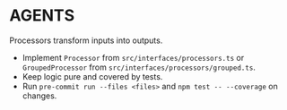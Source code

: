 # AGENTS

Processors transform inputs into outputs.

- Implement `Processor` from `src/interfaces/processors.ts` or `GroupedProcessor` from `src/interfaces/processors/grouped.ts`.
- Keep logic pure and covered by tests.
- Run `pre-commit run --files <files>` and `npm test -- --coverage` on changes.
